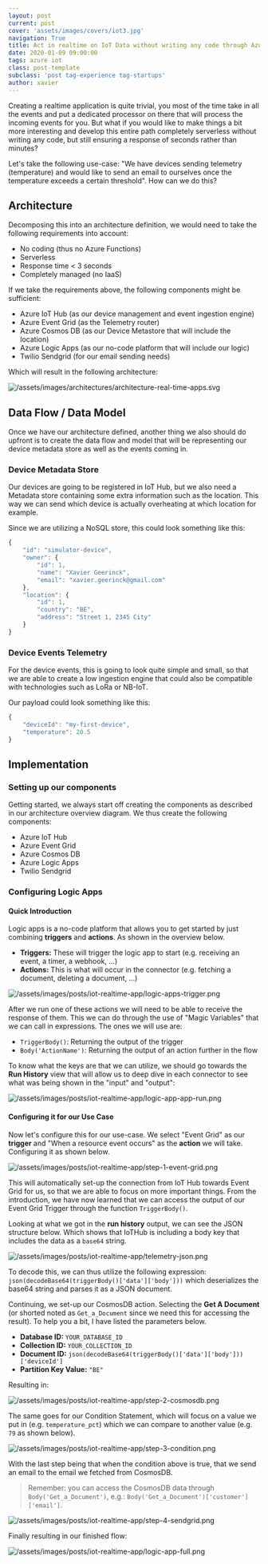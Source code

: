 ```yaml
---
layout: post
current: post
cover: 'assets/images/covers/iot3.jpg'
navigation: True
title: Act in realtime on IoT Data without writing any code through Azure IoT Hub, Event Grid, Cosmos DB and Logic Apps
date: 2020-01-09 09:00:00
tags: azure iot
class: post-template
subclass: 'post tag-experience tag-startups'
author: xavier
---
```


Creating a realtime application is quite trivial, you most of the time take in all the events and put a dedicated processor on there that will process the incoming events for you. But what if you would like to make things a bit more interesting and develop this entire path completely serverless without writing any code, but still ensuring a response of seconds rather than minutes?

Let's take the following use-case: "We have devices sending telemetry (temperature) and would like to send an email to ourselves once the temperature exceeds a certain threshold". How can we do this?

## Architecture

Decomposing this into an architecture definition, we would need to take the following requirements into account:

* No coding (thus no Azure Functions)
* Serverless
* Response time < 3 seconds
* Completely managed (no IaaS)

If we take the requirements above, the following components might be sufficient:

* Azure IoT Hub (as our device management and event ingestion engine)
* Azure Event Grid (as the Telemetry router)
* Azure Cosmos DB (as our Device Metastore that will include the location)
* Azure Logic Apps (as our no-code platform that will include our logic)
* Twilio Sendgrid (for our email sending needs)

Which will result in the following architecture:

![/assets/images/architectures/architecture-real-time-apps.svg](/assets/images/architectures/architecture-real-time-apps.svg)

## Data Flow / Data Model

Once we have our architecture defined, another thing we also should do upfront is to create the data flow and model that will be representing our device metadata store as well as the events coming in.

### Device Metadata Store

Our devices are going to be registered in IoT Hub, but we also need a Metadata store containing some extra information such as the location. This way we can send which device is actually overheating at which location for example.

Since we are utilizing a NoSQL store, this could look something like this:

```javascript
{
    "id": "simulator-device",
    "owner": {
        "id": 1,
        "name": "Xavier Geerinck",
        "email": "xavier.geerinck@gmail.com"
    },
    "location": {
        "id": 1,
        "country": "BE",
        "address": "Street 1, 2345 City"
    }
}
```

### Device Events Telemetry

For the device events, this is going to look quite simple and small, so that we are able to create a low ingestion engine that could also be compatible with technologies such as LoRa or NB-IoT.

Our payload could look something like this:

```javascript
{
    "deviceId": "my-first-device",
    "temperature": 20.5
}
```

## Implementation

### Setting up our components

Getting started, we always start off creating the components as described in our architecture overview diagram. We thus create the following components:

* Azure IoT Hub
* Azure Event Grid
* Azure Cosmos DB
* Azure Logic Apps
* Twilio Sendgrid

### Configuring Logic Apps

#### Quick Introduction

Logic apps is a no-code platform that allows you to get started by just combining **triggers** and **actions**. As shown in the overview below.

* **Triggers:** These will trigger the logic app to start (e.g. receiving an event, a timer, a webhook, ...)
* **Actions:** This is what will occur in the connector (e.g. fetching a document, deleting a document, ...)

![/assets/images/posts/iot-realtime-app/logic-apps-trigger.png](/assets/images/posts/iot-realtime-app/logic-apps-trigger.png)

After we run one of these actions we will need to be able to receive the response of them. This we can do through the use of "Magic Variables" that we can call in expressions. The ones we will use are:

* `TriggerBody()`: Returning the output of the trigger
* `Body('ActionName')`: Returning the output of an action further in the flow

To know what the keys are that we can utilize, we should go towards the **Run History** view that will allow us to deep dive in each connector to see what was being shown in the "input" and "output":

![/assets/images/posts/iot-realtime-app/logic-app-app-run.png](/assets/images/posts/iot-realtime-app/logic-app-app-run.png)

#### Configuring it for our Use Case

Now let's configure this for our use-case. We select "Event Grid" as our **trigger** and "When a resource event occurs" as the **action** we will take. Configuring it as shown below.

![/assets/images/posts/iot-realtime-app/step-1-event-grid.png](/assets/images/posts/iot-realtime-app/step-1-event-grid.png)

This will automatically set-up the connection from IoT Hub towards Event Grid for us, so that we are able to focus on more important things. From the introduction, we have now learned that we can access the output of our Event Grid Trigger through the function `TriggerBody()`.

Looking at what we got in the **run history** output, we can see the JSON structure below. Which shows that IoTHub is including a body key that includes the data as a `base64` string. 

![/assets/images/posts/iot-realtime-app/telemetry-json.png](/assets/images/posts/iot-realtime-app/telemetry-json.png)

To decode this, we can thus utilize the following expression: `json(decodeBase64(triggerBody()['data']['body']))` which deserializes the base64 string and parses it as a JSON document.

Continuing, we set-up our CosmosDB action. Selecting the **Get A Document** (or shorted noted as `Get_a_Document` since we need this for accessing the result). To help you a bit, I have listed the parameters below.

* **Database ID:** `YOUR_DATABASE_ID`
* **Collection ID:** `YOUR_COLLECTION_ID`
* **Document ID:** `json(decodeBase64(triggerBody()['data']['body']))['deviceId']`
* **Partition Key Value:** `"BE"`

Resulting in:

![/assets/images/posts/iot-realtime-app/step-2-cosmosdb.png](/assets/images/posts/iot-realtime-app/step-2-cosmosdb.png)

The same goes for our Condition Statement, which will focus on a value we put in (e.g. `temperature_pct`) which we can compare to another value (e.g. `79` as shown below).

![/assets/images/posts/iot-realtime-app/step-3-condition.png](/assets/images/posts/iot-realtime-app/step-3-condition.png)

With the last step being that when the condition above is true, that we send an email to the email we fetched from CosmosDB. 

> Remember: you can access the CosmosDB data through `Body('Get_a_Document')`, e.g.: `Body('Get_a_Document')['customer']['email']`.

![/assets/images/posts/iot-realtime-app/step-4-sendgrid.png](/assets/images/posts/iot-realtime-app/step-4-sendgrid.png)

Finally resulting in our finished flow:

![/assets/images/posts/iot-realtime-app/logic-app-full.png](/assets/images/posts/iot-realtime-app/logic-app-full.png)
